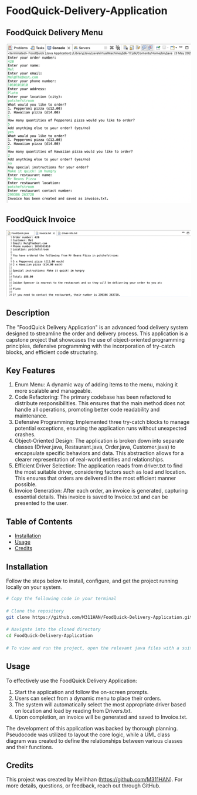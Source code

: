 # FoodQuick-Delivery-Application

## FoodQuick Delivery Menu
![FoodQuick Menu](images/FoodQuick-Menu.png)

## FoodQuick Invoice 
![FoodQuick Invoice](images/FoodQuick-Invoice.png)

## Description

The "FoodQuick Delivery Application" is an advanced food delivery system designed to streamline the order and delivery process. This application is a capstone project that showcases the use of object-oriented programming principles, defensive programming with the incorporation of try-catch blocks, and efficient code structuring.

## Key Features 

1. Enum Menu: A dynamic way of adding items to the menu, making it more scalable and manageable.
2. Code Refactoring: The primary codebase has been refactored to distribute responsibilities. This ensures that the main method does not handle all operations, promoting better code readability and maintenance.
3. Defensive Programming: Implemented three try-catch blocks to manage potential exceptions, ensuring the application runs without unexpected crashes.
4. Object-Oriented Design: The application is broken down into separate classes (Driver.java, Restaurant.java, Order.java, Customer.java) to encapsulate specific behaviors and data. This abstraction allows for a clearer representation of real-world entities and relationships.
5. Efficient Driver Selection: The application reads from driver.txt to find the most suitable driver, considering factors such as load and location. This ensures that orders are delivered in the most efficient manner possible.
6. Invoice Generation: After each order, an invoice is generated, capturing essential details. This invoice is saved to Invoice.txt and can be presented to the user.

## Table of Contents

- [Installation](#installation)
- [Usage](#usage)
- [Credits](#credits)

## Installation

Follow the steps below to install, configure, and get the project running locally on your system.

```bash
# Copy the following code in your terminal

# Clone the repository
git clone https://github.com/M311HAN/FoodQuick-Delivery-Application.git

# Navigate into the cloned directory
cd FoodQuick-Delivery-Application

# To view and run the project, open the relevant java files with a suitable Java IDE or compiler
```
## Usage

To effectively use the FoodQuick Delivery Application:

1. Start the application and follow the on-screen prompts.
2. Users can select from a dynamic menu to place their orders.
3. The system will automatically select the most appropriate driver based on location and load by reading from Drivers.txt.
4. Upon completion, an invoice will be generated and saved to Invoice.txt.

The development of this application was backed by thorough planning. Pseudocode was utilized to layout the core logic, while a UML class diagram was created to define the relationships between various classes and their functions.

## Credits

This project was created by Melihhan (https://github.com/M311HAN). For more details, questions, or feedback, reach out through GitHub.
